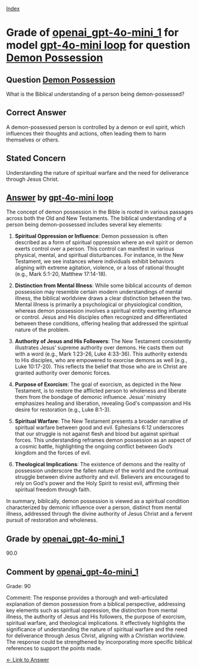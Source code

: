 
[Index](../../../../index.md)
# Grade of [openai_gpt-4o-mini_1](../../../grading_models/openai_gpt-4o-mini_1.md) for model [gpt-4o-mini loop](../../../answering_models/gpt-4o-mini_loop.md) for question [Demon Possession](../../../questions/Demon_Possession.md)

## Question [Demon Possession](../../../questions/Demon_Possession.md)
What is the Biblical understanding of a person being demon-possessed?

## Correct Answer
A demon-possessed person is controlled by a demon or evil spirit, which influences their thoughts and actions, often leading them to harm themselves or others.

## Stated Concern
Understanding the nature of spiritual warfare and the need for deliverance through Jesus Christ.

## [Answer](../Demon_Possession.md) by [gpt-4o-mini loop](../../../answering_models/gpt-4o-mini_loop.md)
The concept of demon possession in the Bible is rooted in various passages across both the Old and New Testaments. The biblical understanding of a person being demon-possessed includes several key elements:

1. **Spiritual Oppression or Influence**: Demon possession is often described as a form of spiritual oppression where an evil spirit or demon exerts control over a person. This control can manifest in various physical, mental, and spiritual disturbances. For instance, in the New Testament, we see instances where individuals exhibit behaviors aligning with extreme agitation, violence, or a loss of rational thought (e.g., Mark 5:1-20, Matthew 17:14-18).

2. **Distinction from Mental Illness**: While some biblical accounts of demon possession may resemble certain modern understandings of mental illness, the biblical worldview draws a clear distinction between the two. Mental illness is primarily a psychological or physiological condition, whereas demon possession involves a spiritual entity exerting influence or control. Jesus and His disciples often recognized and differentiated between these conditions, offering healing that addressed the spiritual nature of the problem.

3. **Authority of Jesus and His Followers**: The New Testament consistently illustrates Jesus’ supreme authority over demons. He casts them out with a word (e.g., Mark 1:23-26, Luke 4:33-36). This authority extends to His disciples, who are empowered to exorcise demons as well (e.g., Luke 10:17-20). This reflects the belief that those who are in Christ are granted authority over demonic forces.

4. **Purpose of Exorcism**: The goal of exorcism, as depicted in the New Testament, is to restore the afflicted person to wholeness and liberate them from the bondage of demonic influence. Jesus’ ministry emphasizes healing and liberation, revealing God's compassion and His desire for restoration (e.g., Luke 8:1-3).

5. **Spiritual Warfare**: The New Testament presents a broader narrative of spiritual warfare between good and evil. Ephesians 6:12 underscores that our struggle is not against flesh and blood but against spiritual forces. This understanding reframes demon possession as an aspect of a cosmic battle, highlighting the ongoing conflict between God’s kingdom and the forces of evil.

6. **Theological Implications**: The existence of demons and the reality of possession underscore the fallen nature of the world and the continual struggle between divine authority and evil. Believers are encouraged to rely on God's power and the Holy Spirit to resist evil, affirming their spiritual freedom through faith.

In summary, biblically, demon possession is viewed as a spiritual condition characterized by demonic influence over a person, distinct from mental illness, addressed through the divine authority of Jesus Christ and a fervent pursuit of restoration and wholeness.

## Grade by [openai_gpt-4o-mini_1](../../../grading_models/openai_gpt-4o-mini_1.md)
90.0

## Comment by [openai_gpt-4o-mini_1](../../../grading_models/openai_gpt-4o-mini_1.md)
Grade: 90

Comment: The response provides a thorough and well-articulated explanation of demon possession from a biblical perspective, addressing key elements such as spiritual oppression, the distinction from mental illness, the authority of Jesus and His followers, the purpose of exorcism, spiritual warfare, and theological implications. It effectively highlights the significance of understanding the nature of spiritual warfare and the need for deliverance through Jesus Christ, aligning with a Christian worldview. The response could be strengthened by incorporating more specific biblical references to support the points made.

[&lt;- Link to Answer](../Demon_Possession.md)
